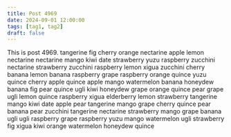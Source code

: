 ```yaml
---
title: Post 4969
date: 2024-09-01 12:00:00
tags: [tag1, tag2]
draft: false
---
```

This is post 4969.
tangerine
fig
cherry
orange
nectarine
apple
lemon
nectarine
nectarine
mango
kiwi
date
strawberry
yuzu
raspberry
zucchini
nectarine
strawberry
zucchini
raspberry
lemon
xigua
zucchini
cherry
banana
lemon
banana
raspberry
grape
raspberry
orange
quince
yuzu
quince
cherry
apple
quince
apple
mango
watermelon
banana
honeydew
banana
fig
pear
quince
ugli
kiwi
honeydew
grape
orange
quince
pear
grape
ugli
lemon
quince
raspberry
xigua
elderberry
lemon
strawberry
tangerine
mango
kiwi
date
apple
pear
tangerine
mango
grape
cherry
quince
pear
banana
pear
zucchini
tangerine
nectarine
strawberry
mango
grape
banana
ugli
ugli
raspberry
grape
raspberry
yuzu
mango
watermelon
ugli
strawberry
fig
xigua
kiwi
orange
watermelon
honeydew
quince
